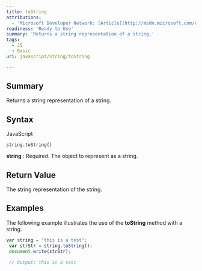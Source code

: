 ```yaml
---
title: toString
attributions:
  - 'Microsoft Developer Network: [Article](http://msdn.microsoft.com/en-us/library/ie/jj155282(v=vs.94).aspx)'
readiness: 'Ready to Use'
summary: 'Returns a string representation of a string.'
tags:
  - JS
  - Basic
uri: javascript/String/toString

---
```

## <span>Summary</span>

Returns a string representation of a string.

## <span>Syntax</span>

<span class="language">JavaScript</span>

    string.toString()

**string**
:   Required. The object to represent as a string.

## <span>Return Value</span>

The string representation of the string.

## <span>Examples</span>

The following example illustrates the use of the **toString** method with a string.

``` js
var string = "this is a test";
 var strStr = string.toString();
 document.write(strStr);

 // Output: this is a test
```

